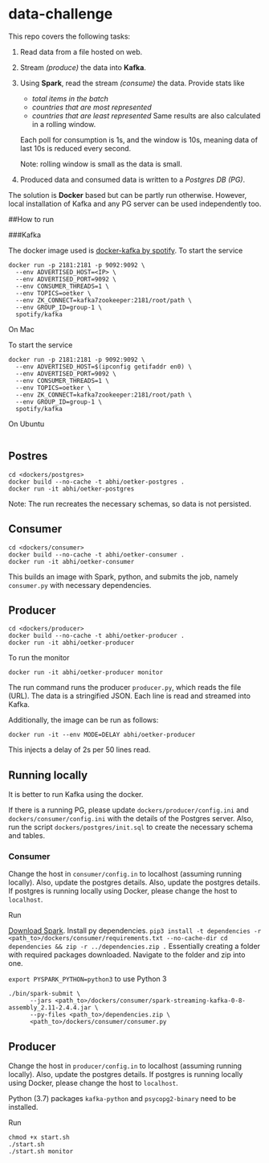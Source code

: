 # data-challenge

This repo covers the following tasks:

1. Read data from a file hosted on web. 
2. Stream *(produce)* the data into **Kafka**.
3. Using **Spark**, read the stream *(consume)* the data.
   Provide stats like 
   - *total items in the batch*
   - *countries that are most represented*
   - *countries that are least represented*
   Same results are also calculated in a rolling window.
   
   Each poll for consumption is 1s, and the window is 10s, meaning 
   data of last 10s is reduced every second. 
   
   Note: rolling window is small as the data is small.
   
 4. Produced data and consumed data is written to a *Postgres DB (PG)*.
   
 The solution is **Docker** based but can be partly run otherwise. 
 However, local installation of Kafka and any PG server can be used independently too.
 
 
##How to run
 
###Kafka
 
The docker image used is [docker-kafka by spotify](https://github.com/spotify/docker-kafka). 
To start the service
```buildoutcfg
docker run -p 2181:2181 -p 9092:9092 \
  --env ADVERTISED_HOST=<IP> \
  --env ADVERTISED_PORT=9092 \
  --env CONSUMER_THREADS=1 \
  --env TOPICS=oetker \
  --env ZK_CONNECT=kafka7zookeeper:2181/root/path \
  --env GROUP_ID=group-1 \
  spotify/kafka
```
 
On Mac

To start the service
```buildoutcfg
docker run -p 2181:2181 -p 9092:9092 \
  --env ADVERTISED_HOST=$(ipconfig getifaddr en0) \
  --env ADVERTISED_PORT=9092 \
  --env CONSUMER_THREADS=1 \
  --env TOPICS=oetker \
  --env ZK_CONNECT=kafka7zookeeper:2181/root/path \
  --env GROUP_ID=group-1 \
  spotify/kafka
```
   
 On Ubuntu
 ```buildoutcfg

```

## Postres

```buildoutcfg
cd <dockers/postgres>
docker build --no-cache -t abhi/oetker-postgres .
docker run -it abhi/oetker-postgres
```
Note: The run recreates the necessary schemas, so data is not persisted.

## Consumer

```buildoutcfg
cd <dockers/consumer>
docker build --no-cache -t abhi/oetker-consumer .
docker run -it abhi/oetker-consumer
```
This builds an image with Spark, python, and submits the job,  namely `consumer.py` with necessary 
dependencies. 

## Producer

```buildoutcfg
cd <dockers/producer>
docker build --no-cache -t abhi/oetker-producer .
docker run -it abhi/oetker-producer
```

To run the monitor
```buildoutcfg
docker run -it abhi/oetker-producer monitor
```

The run command runs the producer `producer.py`, 
which reads the file (URL). The data is a stringified JSON.
Each line is read and streamed into Kafka. 
 
Additionally, the image can be run as follows:

`docker run -it --env MODE=DELAY abhi/oetker-producer`

This injects a delay of 2s per 50 lines read.

## Running locally

It is better to run Kafka using the docker.

If there is a running PG, please update `dockers/producer/config.ini`
and `dockers/consumer/config.ini` with the details of the Postgres server.
Also, run the script `dockers/postgres/init.sql` to create the necessary schema and tables.

### Consumer

Change the host in `consumer/config.in` to localhost (assuming running locally). Also, update the postgres details.
Also, update the postgres details. If postgres is running locally using Docker, please
change the host to `localhost`.

Run

[Download Spark](https://www.apache.org/dyn/closer.lua/spark/spark-2.4.4/spark-2.4.4-bin-hadoop2.7.tgz). Install py dependencies.
`
pip3 install -t dependencies -r <path_to>/dockers/consumer/requirements.txt --no-cache-dir
cd dependencies && zip -r ../dependencies.zip .
`
Essentially creating a folder with required packages downloaded. Navigate to the folder and zip into one.

`export PYSPARK_PYTHON=python3` to use Python 3

```buildoutcfg
./bin/spark-submit \
      --jars <path_to>/dockers/consumer/spark-streaming-kafka-0-8-assembly_2.11-2.4.4.jar \
      --py-files <path_to>/dependencies.zip \
      <path_to>/dockers/consumer/consumer.py
```

## Producer

Change the host in `producer/config.in` to localhost (assuming running locally). 
Also, update the postgres details. If postgres is running locally using Docker, please
change the host to `localhost`. 

Python (3.7) packages `kafka-python` and `psycopg2-binary` need to be installed.

Run
```buildoutcfg
chmod +x start.sh
./start.sh 
./start.sh monitor 
```


